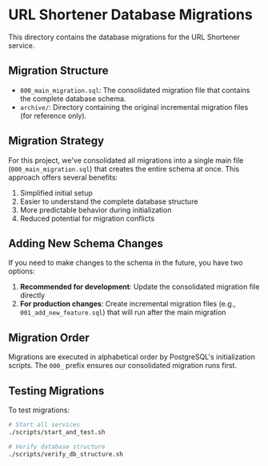 # URL Shortener Database Migrations

This directory contains the database migrations for the URL Shortener service.

## Migration Structure

- `000_main_migration.sql`: The consolidated migration file that contains the complete database schema.
- `archive/`: Directory containing the original incremental migration files (for reference only).

## Migration Strategy

For this project, we've consolidated all migrations into a single main file (`000_main_migration.sql`) that creates the entire schema at once. This approach offers several benefits:

1. Simplified initial setup
2. Easier to understand the complete database structure
3. More predictable behavior during initialization
4. Reduced potential for migration conflicts

## Adding New Schema Changes

If you need to make changes to the schema in the future, you have two options:

1. **Recommended for development**: Update the consolidated migration file directly
2. **For production changes**: Create incremental migration files (e.g., `001_add_new_feature.sql`) that will run after the main migration

## Migration Order

Migrations are executed in alphabetical order by PostgreSQL's initialization scripts. The `000_` prefix ensures our consolidated migration runs first.

## Testing Migrations

To test migrations:

```bash
# Start all services
./scripts/start_and_test.sh

# Verify database structure
./scripts/verify_db_structure.sh
``` 